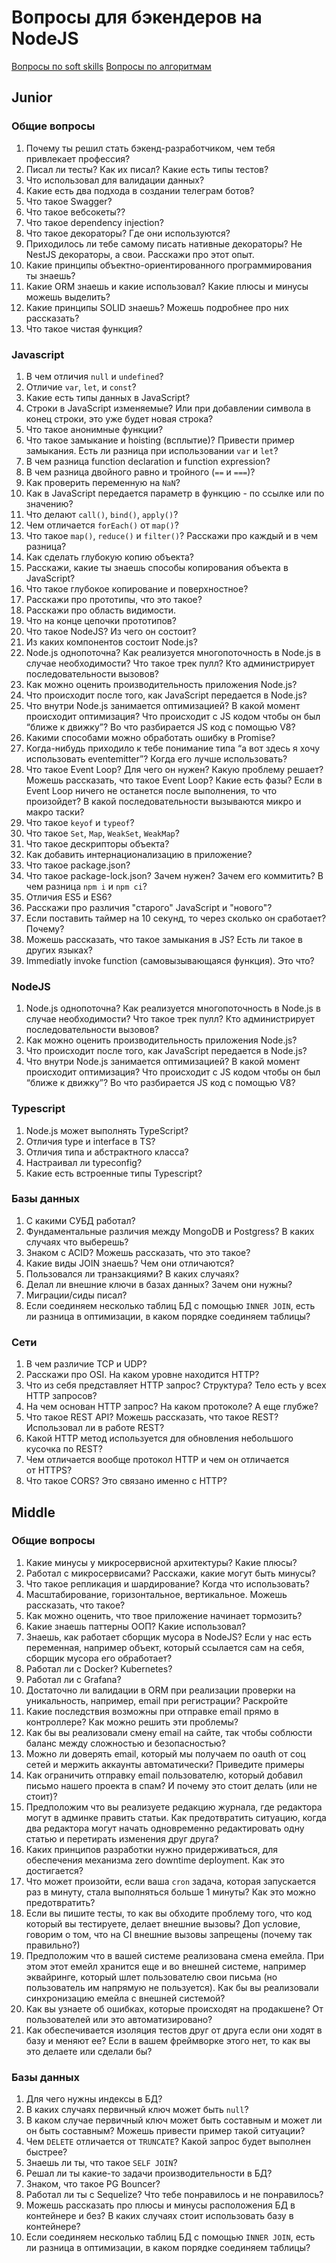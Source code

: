 # Вопросы для бэкендеров на NodeJS

[Вопросы по soft skills](/questions/softskills.md)
[Вопросы по алгоритмам](/questions/algorithms.md)

## Junior

### Общие вопросы

1. Почему ты решил стать бэкенд-разработчиком, чем тебя привлекает профессия?
1. Писал ли тесты? Как их писал? Какие есть типы тестов?
1. Что использовал для валидации данных?
1. Какие есть два подхода в создании телеграм ботов?
1. Что такое Swagger?
1. Что такое вебсокеты??
1. Что такое dependency injection?
1. Что такое декораторы? Где они используются?
1. Приходилось ли тебе самому писать нативные декораторы? Не NestJS декораторы, а свои. Расскажи про этот опыт.
1. Какие принципы объектно-ориентированного программирования ты знаешь?
1. Какие ORM знаешь и какие использовал? Какие плюсы и минусы можешь выделить?
1. Какие принципы SOLID знаешь? Можешь подробнее про них рассказать?
1. Что такое чистая функция?

### Javascript

1. В чем отличия `null` и `undefined`?
1. Отличие `var`, `let`, и `const`?
1. Какие есть типы данных в JavaScript?
1. Строки в JavaScript изменяемые? Или при добавлении символа в конец строки, это уже будет новая строка?
1. Что такое анонимные функции?
1. Что такое замыкание и hoisting (всплытие)? Привести пример замыкания. Есть ли разница при использовании `var` и `let`?
1. В чем разница function declaration и function expression?
1. В чем разница двойного равно и тройного (`==` и `===`)?
1. Как проверить переменную на `NaN`?
1. Как в JavaScript передается параметр в функцию - по ссылке или по значению?
1. Что делают `call()`, `bind()`, `apply()`?
1. Чем отличается `forEach()` от `map()`?
1. Что такое `map()`, `reduce()` и `filter()`? Расскажи про каждый и в чем разница?
1. Как сделать глубокую копию объекта?
1. Расскажи, какие ты знаешь способы копирования объекта в JavaScript?
1. Что такое глубокое копирование и поверхностное?
1. Расскажи про прототипы, что это такое?
1. Расскажи про область видимости.
1. Что на конце цепочки прототипов?
1. Что такое NodeJS? Из чего он состоит?
1. Из каких компонентов состоит Node.js?
1. Node.js однопоточна? Как реализуется многопоточность в Node.js в случае необходимости? Что такое трек пулл? Кто администрирует последовательности вызовов?
1. Как можно оценить производительность приложения Node.js?
1. Что происходит после того, как JavaScript передается в Node.js?
1. Что внутри Node.js занимается оптимизацией? В какой момент происходит оптимизация? Что происходит с JS кодом чтобы он был “ближе к движку”? Во что разбирается JS код с помощью V8?
1. Какими способами можно обработать ошибку в Promise?
1. Когда-нибудь приходило к тебе понимание типа “а вот здесь я хочу использовать eventemitter”? Когда его лучше использовать?
1. Что такое Event Loop? Для чего он нужен? Какую проблему решает? Можешь рассказать, что такое Event Loop? Какие есть фазы? Если в Event Loop ничего не останется после выполнения, то что произойдет? В какой последовательности вызываются микро и макро таски?
1. Что такое `keyof` и `typeof`?
1. Что такое `Set`, `Map`, `WeakSet`, `WeakMap`?
1. Что такое дескрипторы объекта?
1. Как добавить интернационализацию в приложение?
1. Что такое package.json?
1. Что такое package-lock.json? Зачем нужен? Зачем его коммитить? В чем разница `npm i` и `npm ci`?
1. Отличия ES5 и ES6?
1. Расскажи про различия "старого" JavaScript и "нового"?
1. Если поставить таймер на 10 секунд, то через сколько он сработает? Почему?
1. Можешь рассказать, что такое замыкания в JS? Есть ли такое в других языках?
1. Immediatly invoke function (самовызывающаяся функция). Это что?

### NodeJS

1. Node.js однопоточна? Как реализуется многопоточность в Node.js в случае необходимости? Что такое трек пулл? Кто администрирует последовательности вызовов?
1. Как можно оценить производительность приложения Node.js?
1. Что происходит после того, как JavaScript передается в Node.js?
1. Что внутри Node.js занимается оптимизацией? В какой момент происходит оптимизация? Что происходит с JS кодом чтобы он был “ближе к движку”? Во что разбирается JS код с помощью V8?

### Typescript

1. Node.js может выполнять TypeScript?
1. Отличия type и interface в TS?
1. Отличия типа и абстрактного класса?
1. Настраивал ли typeconfig?
1. Какие есть встроенные типы Typescript?

### Базы данных

1. С какими СУБД работал?
1. Фундаментальные различия между MongoDB и Postgress? В каких случаях что выберешь?
1. Знаком с ACID? Можешь рассказать, что это такое?
1. Какие виды JOIN знаешь? Чем они отличаются?
1. Пользовался ли транзакциями? В каких случаях?
1. Делал ли внешние ключи в базах данных? Зачем они нужны?
1. Миграции/сиды писал?
1. Если соединяем несколько таблиц БД с помощью `INNER JOIN`, есть ли разница в оптимизации, в каком порядке соединяем таблицы?

### Сети

1. В чем различие TCP и UDP?
1. Расскажи про OSI. На каком уровне находится HTTP?
1. Что из себя представляет HTTP запрос? Структура? Тело есть у всех HTTP запросов?
1. На чем основан HTTP запрос? На каком протоколе? А еще глубже?
1. Что такое REST API? Можешь рассказать, что такое REST? Использовал ли в работе REST?
1. Какой HTTP метод используется для обновления небольшого кусочка по REST?
1. Чем отличается вообще протокол HTTP и чем он отличается от HTTPS?
1. Что такое CORS? Это связано именно с HTTP?

## Middle

### Общие вопросы

1. Какие минусы у микросервисной архитектуры? Какие плюсы?
1. Работал с микросервисами? Расскажи, какие могут быть минусы?
1. Что такое репликация и шардирование? Когда что использовать?
1. Масштабирование, горизонтальное, вертикальное. Можешь рассказать, что такое?
1. Как можно оценить, что твое приложение начинает тормозить?
1. Какие знаешь паттерны ООП? Какие использовал?
1. Знаешь, как работает сборщик мусора в NodeJS? Если у нас есть переменная, например объект, который ссылается сам на себя, сборщик мусора его обработает?
1. Работал ли с Docker? Kubernetes?
1. Работал ли с Grafana?
1. Достаточно ли валидации в ORM при реализации проверки на уникальность, например, email при регистрации? Раскройте
1. Какие последствия возможны при отправке email прямо в контроллере? Как можно решить эти проблемы?
1. Как бы вы реализовали смену email на сайте, так чтобы соблюсти баланс между сложностью и безопасностью?
1. Можно ли доверять email, который мы получаем по oauth от соц сетей и мержить аккаунты автоматически? Приведите примеры
1. Как ограничить отправку email пользователю, который добавил письмо нашего проекта в спам? И почему это стоит делать (или не стоит)?
1. Предположим что вы реализуете редакцию журнала, где редактора могут в админке править статьи. Как предотвратить ситуацию, когда два редактора могут начать одновременно редактировать одну статью и перетирать изменения друг друга?
1. Каких принципов разработки нужно придерживаться, для обеспечения механизма zero downtime deployment. Как это достигается?
1. Что может произойти, если ваша `cron` задача, которая запускается раз в минуту, стала выполняться больше 1 минуты? Как это можно предотвратить?
1. Если вы пишите тесты, то как вы обходите проблему того, что код который вы тестируете, делает внешние вызовы? Доп условие, говорим о том, что на CI внешние вызовы запрещены (почему так правильно?)
1. Предположим что в вашей системе реализована смена емейла. При этом этот емейл хранится еще и во внешней системе, например эквайринге, который шлет пользователю свои письма (но пользователь им напрямую не пользуется). Как бы вы реализовали синхронизацию емейла с внешней системой?
1. Как вы узнаете об ошибках, которые происходят на продакшене? От пользователей или это автоматизировано?
1. Как обеспечивается изоляция тестов друг от друга если они ходят в базу и меняют ее? Если в вашем фреймворке этого нет, то как вы это делаете или сделали бы?

### Базы данных

1. Для чего нужны индексы в БД?
1. В каких случаях первичный ключ может быть `null`?
1. В каком случае первичный ключ может быть составным и может ли он быть составным? Можешь привести пример такой ситуации?
1. Чем `DELETE` отличается от `TRUNCATE`? Какой запрос будет выполнен быстрее?
1. Знаешь ли ты, что такое `SELF JOIN`?
1. Решал ли ты какие-то задачи производительности в БД?
1. Знаком, что такое PG Bouncer?
1. Работал ли ты с Sequelize? Что тебе понравилось и не понравилось?
1. Можешь рассказать про плюсы и минусы расположения БД в контейнере и без? В каких случаях стоит использовать базу в контейнере?
1. Если соединяем несколько таблиц БД с помощью `INNER JOIN`, есть ли разница в оптимизации, в каком порядке соединяем таблицы?
